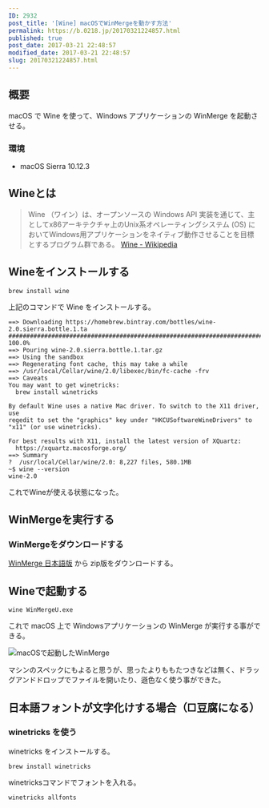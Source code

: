```yaml
---
ID: 2932
post_title: '[Wine] macOSでWinMergeを動かす方法'
permalink: https://b.0218.jp/20170321224857.html
published: true
post_date: 2017-03-21 22:48:57
modified_date: 2017-03-21 22:48:57
slug: 20170321224857.html
---
```

<h2>概要</h2>

macOS で Wine を使って、Windows アプリケーションの WinMerge を起動させる。

<h3>環境</h3>

<ul>
<li>macOS Sierra 10.12.3</li>
</ul>

<h2>Wineとは</h2>

<blockquote>
  Wine （ワイン）は、オープンソースの Windows API 実装を通じて、主としてx86アーキテクチャ上のUnix系オペレーティングシステム (OS) においてWindows用アプリケーションをネイティブ動作させることを目標とするプログラム群である。
  <a href="https://ja.wikipedia.org/wiki/Wine">Wine - Wikipedia</a>
</blockquote>

<h2>Wineをインストールする</h2>

<pre><code class="language-bash">brew install wine
</code></pre>

上記のコマンドで Wine をインストールする。

<pre><code class="language-bash">==&gt; Downloading https://homebrew.bintray.com/bottles/wine-2.0.sierra.bottle.1.ta
######################################################################## 100.0%
==&gt; Pouring wine-2.0.sierra.bottle.1.tar.gz
==&gt; Using the sandbox
==&gt; Regenerating font cache, this may take a while
==&gt; /usr/local/Cellar/wine/2.0/libexec/bin/fc-cache -frv
==&gt; Caveats
You may want to get winetricks:
  brew install winetricks

By default Wine uses a native Mac driver. To switch to the X11 driver, use
regedit to set the "graphics" key under "HKCUSoftwareWineDrivers" to
"x11" (or use winetricks).

For best results with X11, install the latest version of XQuartz:
  https://xquartz.macosforge.org/
==&gt; Summary
?  /usr/local/Cellar/wine/2.0: 8,227 files, 580.1MB
~$ wine --version
wine-2.0
</code></pre>

これでWineが使える状態になった。

<h2>WinMergeを実行する</h2>

<h3>WinMergeをダウンロードする</h3>

<a href="http://www.geocities.co.jp/SiliconValley-SanJose/8165/winmerge.html">WinMerge 日本語版</a> から zip版をダウンロードする。

<h2>Wineで起動する</h2>

<pre><code class="language-bash">wine WinMergeU.exe
</code></pre>

これで macOS 上で Windowsアプリケーションの WinMerge が実行する事ができる。

<img src="https://i.imgur.com/mth29Km.png" alt="macOSで起動したWinMerge" />

マシンのスペックにもよると思うが、思ったよりももたつきなどは無く、ドラッグアンドドロップでファイルを開いたり、遜色なく使う事ができた。

<h2>日本語フォントが文字化けする場合（□豆腐になる）</h2>

<h3>winetricks を使う</h3>

winetricks をインストールする。

<pre><code class="language-bash">brew install winetricks
</code></pre>

winetricksコマンドでフォントを入れる。

<pre><code class="language-bash">winetricks allfonts
</code></pre>